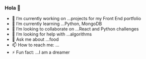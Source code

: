 ### Hola 👋


- 🔭 I’m currently working on ...projects for my Front End portfolio
- 🌱 I’m currently learning ...Python, MongoDB
- 👯 I’m looking to collaborate on ...React and Python challenges
- 🤔 I’m looking for help with ...algorithms 
- 💬 Ask me about ...food
- 📫 How to reach me: ...
- ⚡ Fun fact: ...I am a dreamer

